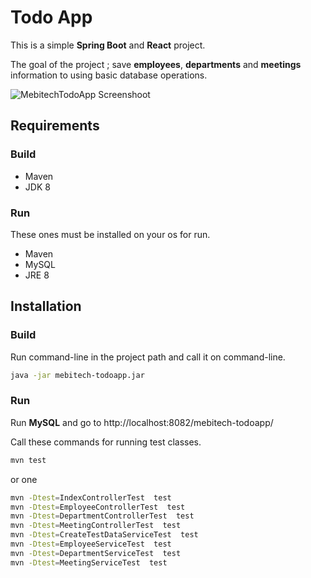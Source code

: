 # Todo App

 This is a simple **Spring Boot** and **React** project.
 
 The goal of the project ; save **employees**, **departments** and **meetings** information to using basic database operations.
 
 ![MebitechTodoApp Screenshoot](http://alicankustemur.github.io/images/others/mebitech-todoapp.PNG)
## Requirements

### Build
 - Maven
 - JDK 8
 
### Run

 These ones must be installed on your os for run.
 - Maven 
 - MySQL 
 - JRE 8
 
## Installation

### Build
Run command-line in the project path and call it on command-line.
```sh
java -jar mebitech-todoapp.jar
```

### Run

Run **MySQL** and go to http://localhost:8082/mebitech-todoapp/

Call these commands for running test classes.

```sh
mvn test
```
or one
```sh
mvn -Dtest=IndexControllerTest  test
mvn -Dtest=EmployeeControllerTest  test
mvn -Dtest=DepartmentControllerTest  test
mvn -Dtest=MeetingControllerTest  test
mvn -Dtest=CreateTestDataServiceTest  test
mvn -Dtest=EmployeeServiceTest  test
mvn -Dtest=DepartmentServiceTest  test
mvn -Dtest=MeetingServiceTest  test
```
